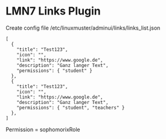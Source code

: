 # LMN7 Links Plugin

Create config file /etc/linuxmuster/adminui/links/links_list.json

```
[
  {
    "title": "Test123",
    "icon": "",
    "link": "https://www.google.de",
    "description": "Ganz langer Text",
    "permissions": { "student" }
  },
  {
    "title": "Test123",
    "icon": "",
    "link": "https://www.google.de",
    "description": "Ganz langer Text",
    "permissions": { "student", "teachers" }
  },
]
```

Permission = sophomorixRole